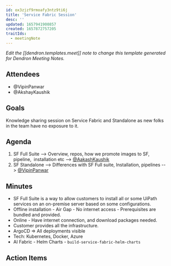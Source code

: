 ```yaml
---
id: ox3zjzf9rmoafy3ntz9ti6j
title: 'Service Fabric Session'
desc: ''
updated: 1657941900857
created: 1657872757205
traitIds:
  - meetingNote
---
```

_Edit the [[dendron.templates.meet]] note to change this template generated for Dendron Meeting Notes._

## Attendees

- @VipinPanwar
- @AkshayKaushik

## Goals

Knowledge sharing session on Service Fabric and Standalone as new folks in the team have no exposure to it.  

## Agenda

1. SF Full Suite --> Overview, repos, how we promote images to SF, pipeline,  installation etc --> [@AakashKaushik](https://uipath.enterprise.slack.com/team/WLZK1TW4F)
2. SF Standalone --> Differences with SF Full suite, Installation, pipelines --> [@VipinPanwar](https://uipath.enterprise.slack.com/team/WLXPLG6JH)

## Minutes

- SF Full Suite is a way to allow customers to install all or some UiPath services on an on-premise server based on some configurations.
- Offline installation - Air Gap - No internet access - Prerequisites are bundled and provided.
- Online - Have internet connection, and download packages needed.
- Customer provides all the infrastructure.
- ArgoCD => All deployments visible
- Tech: Kubernetes, Docker, Azure
- AI Fabric - Helm Charts - `build-service-fabric-helm-charts`

## Action Items

